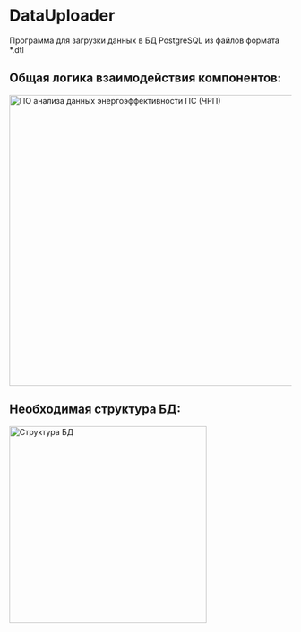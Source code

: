 # DataUploader
Программа для загрузки данных в БД PostgreSQL из файлов формата *.dtl

## Общая логика взаимодействия компонентов:
<img width="520" alt="ПО анализа данных энергоэффективности ПС (ЧРП)" src="https://user-images.githubusercontent.com/112615333/214320494-1dd84204-fce6-4b31-85ba-99a3f265a028.png">

## Необходимая структура БД:
<img width="352" alt="Структура БД" src="https://user-images.githubusercontent.com/112615333/214323610-07ab2564-f9c4-4755-a0b5-27205ebcc8ed.PNG">
